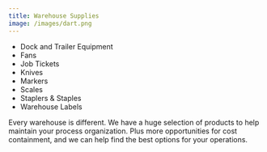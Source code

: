 ```yaml
---
title: Warehouse Supplies
image: /images/dart.png
---
```

- Dock and Trailer Equipment  
- Fans  
- Job Tickets  
- Knives  
- Markers  
- Scales  
- Staplers & Staples  
- Warehouse Labels  
<!-- split -->
Every warehouse is different. We have a huge selection of products to help maintain your process organization. Plus more opportunities for cost containment, and we can help find the best options for your operations.  
